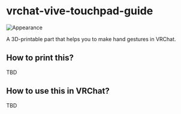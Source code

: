 # vrchat-vive-touchpad-guide
![Appearance](https://yousuke23586.github.io/vrchat-vive-touchpad-guide/img/appearance.png)

A 3D-printable part that helps you to make hand gestures in VRChat.

## How to print this?
TBD

## How to use this in VRChat?
TBD
